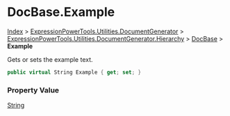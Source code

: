 ﻿# DocBase.Example

[Index](../index.md) > [ExpressionPowerTools.Utilities.DocumentGenerator](ExpressionPowerTools.Utilities.DocumentGenerator.a.md) > [ExpressionPowerTools.Utilities.DocumentGenerator.Hierarchy](ExpressionPowerTools.Utilities.DocumentGenerator.Hierarchy.n.md) > [DocBase](ExpressionPowerTools.Utilities.DocumentGenerator.Hierarchy.DocBase.cs.md) > **Example**

Gets or sets the example text.

```csharp
public virtual String Example { get; set; }
```

### Property Value

 [String](https://docs.microsoft.com/dotnet/api/system.string) 

